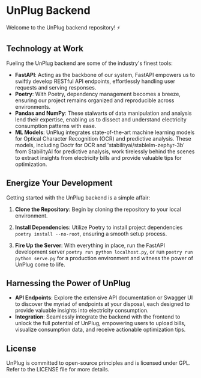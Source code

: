 # UnPlug Backend

Welcome to the UnPlug backend repository! ⚡️

## Technology at Work

Fueling the UnPlug backend are some of the industry's finest tools:

- **FastAPI**: Acting as the backbone of our system, FastAPI empowers us to swiftly develop RESTful API endpoints, effortlessly handling user requests and serving responses.
- **Poetry**: With Poetry, dependency management becomes a breeze, ensuring our project remains organized and reproducible across environments.
- **Pandas and NumPy**: These stalwarts of data manipulation and analysis lend their expertise, enabling us to dissect and understand electricity consumption patterns with ease.
- **ML Models**: UnPlug integrates state-of-the-art machine learning models for Optical Character Recognition (OCR) and predictive analysis. These models, including Doctr for OCR and 'stabilityai/stablelm-zephyr-3b' from StabilityAI for predictive analysis, work tirelessly behind the scenes to extract insights from electricity bills and provide valuable tips for optimization.

## Energize Your Development

Getting started with the UnPlug backend is a simple affair:

1. **Clone the Repository**: Begin by cloning the repository to your local environment.
2. **Install Dependencies**: Utilize Poetry to install project dependencies  `poetry install --no-root`, ensuring a smooth setup process.
  
4. **Fire Up the Server**: With everything in place, run the FastAPI development server `poetry run python localhost.py`, or run `poetry run python serve.py` for a production environment and witness the power of UnPlug come to life.

## Harnessing the Power of UnPlug

- **API Endpoints**: Explore the extensive API documentation or Swagger UI to discover the myriad of endpoints at your disposal, each designed to provide valuable insights into electricity consumption.
- **Integration**: Seamlessly integrate the backend with the frontend to unlock the full potential of UnPlug, empowering users to upload bills, visualize consumption data, and receive actionable optimization tips.

## License

UnPlug is committed to open-source principles and is licensed under GPL. Refer to the LICENSE file for more details.
